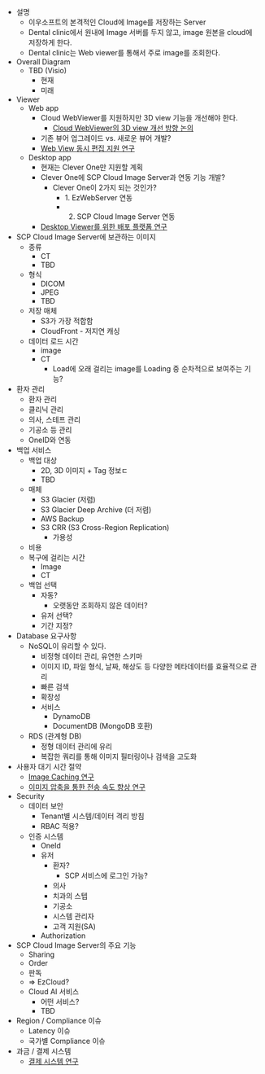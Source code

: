 - 설명
  - 이우소프트의 본격적인 Cloud에 Image를 저장하는 Server
  - Dental clinic에서 원내에 Image 서버를 두지 않고, image 원본을 cloud에 저장하게 한다.
  - Dental clinic는 Web viewer를 통해서 주로 image를 조회한다.
- Overall Diagram
  - TBD (Visio)
    - 현재
    - 미래
- Viewer
  - Web app
    - Cloud WebViewer를 지원하지만 3D view 기능을 개선해야 한다.
      - [Cloud WebViewer의 3D view 개선 방향 논의](../뷰어%20관련%20연구/Cloud%20WebViewer의%203D%20view%20개선%20방향%20논의.md)
    - 기존 뷰어 업그레이드 vs. 새로운 뷰어 개발?
    - [Web View 동시 편집 지원 연구](../동시%20편집%20연구/Web%20View%20동시%20편집%20지원%20연구.md)
  - Desktop app
    - 현재는 Clever One만 지원할 계획
    - Clever One에 SCP Cloud Image Server과 연동 기능 개발?
      - Clever One이 2가지 되는 것인가?
        - 1. EzWebServer 연동
        - 2. SCP Cloud Image Server 연동
    - [Desktop Viewer를 위한 배포 플랫폼 연구](../뷰어%20관련%20연구/Desktop%20Viewer를%20위한%20배포%20플랫폼%20연구.md)
- SCP Cloud Image Server에 보관하는 이미지
  - 종류
    - CT
    - TBD
  - 형식
    - DICOM
    - JPEG
    - TBD
  - 저장 매체
    - S3가 가장 적합함
    - CloudFront - 저지연 캐싱
  - 데이터 로드 시간
    - image
    - CT
      - Load에 오래 걸리는 image를 Loading 중 순차적으로 보여주는 기능?
- 환자 관리
  - 환자 관리
  - 클리닉 관리
  - 의사, 스테프 관리
  - 기공소 등 관리
  - OneID와 연동
- 백업 서비스
  - 백업 대상
    - 2D, 3D 이미지 + Tag 정보ㄷ
    - TBD
  - 매체
    - S3 Glacier (저렴)
    - S3 Glacier Deep Archive (더 저렴)
    - AWS Backup
    - S3 CRR (S3 Cross-Region Replication)
      - 가용성
  - 비용
  - 복구에 걸리는 시간
    - Image
    - CT
  - 백업 선택
    - 자동?
      - 오랫동안 조회하지 않은 데이터?
    - 유저 선택?
    - 기간 지정?
- Database 요구사항
  - NoSQL이 유리할 수 있다.
    - 비정형 데이터 관리, 유연한 스키마
    - 이미지 ID, 파일 형식, 날짜, 해상도 등 다양한 메타데이터를 효율적으로 관리
    - 빠른 검색
    - 확장성
    - 서비스
      - DynamoDB
      - DocumentDB (MongoDB 호환)
  - RDS (관계형 DB)
    - 정형 데이터 관리에 유리
    - 복잡한 쿼리를 통해 이미지 필터링이나 검색을 고도화
- 사용자 대기 시간 절약
  - [Image Caching 연구](../Image%20Download%20Upload%20속도%20개선%20연구/Image%20Caching%20연구/Image%20Caching%20연구%20Item.md)
  - [이미지 압축을 통한 전송 속도 향상 연구](../Image%20Download%20Upload%20속도%20개선%20연구/이미지%20압축을%20통한%20전송%20속도%20향상%20연구/이미지%20압축을%20통한%20전송%20속도%20향상%20연구.md)
- Security
  - 데이터 보안
    - Tenant별 시스템/데이터 격리 방침
    - RBAC 적용?
  - 인증 시스템
    - OneId
    - 유저
      - 환자?
        - SCP 서비스에 로그인 가능?
      - 의사
      - 치과의 스텝
      - 기공소
      - 시스템 관리자
      - 고객 지원(SA)
    - Authorization
- SCP Cloud Image Server의 주요 기능
  - Sharing
  - Order
  - 판독
  - ⇒ EzCloud?
  - Cloud AI 서비스
    - 어떤 서비스?
    - TBD
- Region / Compliance 이슈
  - Latency 이슈
  - 국가별 Compliance 이슈
- 과금 / 결제 시스템
  - [결제 시스템 연구](../과금%20시스템%20연구/0.과금%20시스템%20연구.md)
